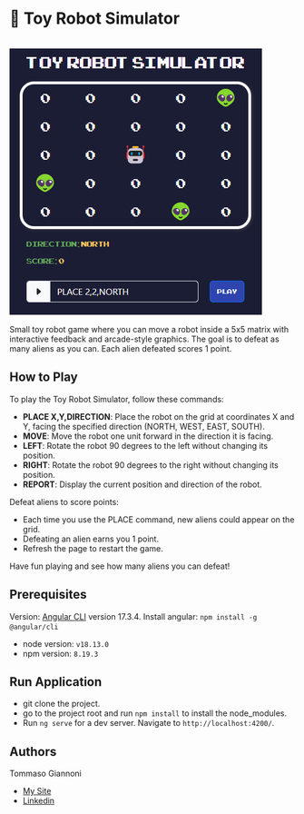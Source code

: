 # 🤖 Toy Robot Simulator
<br/>
<img src="https://github.com/tommasogiannoni/toy-robot-app/blob/master/src/assets/img/example-image-1.png"></h2>
<br/>

Small toy robot game where you can move a robot inside a 5x5 matrix with interactive feedback and arcade-style graphics. 
The goal is to defeat as many aliens as you can. Each alien defeated scores 1 point.

## How to Play
To play the Toy Robot Simulator, follow these commands:

- **PLACE X,Y,DIRECTION**: Place the robot on the grid at coordinates X and Y, facing the specified direction (NORTH, WEST, EAST, SOUTH).
- **MOVE**: Move the robot one unit forward in the direction it is facing.
- **LEFT**: Rotate the robot 90 degrees to the left without changing its position.
- **RIGHT**: Rotate the robot 90 degrees to the right without changing its position.
- **REPORT**: Display the current position and direction of the robot.

Defeat aliens to score points:

- Each time you use the PLACE command, new aliens could appear on the grid.
- Defeating an alien earns you 1 point.
- Refresh the page to restart the game.

Have fun playing and see how many aliens you can defeat!

## Prerequisites
Version: [Angular CLI](https://github.com/angular/angular-cli) version 17.3.4.
Install angular: `npm install -g @angular/cli`

- node version: `v18.13.0`
- npm version: `8.19.3`

## Run Application

- git clone the project.
- go to the project root and run `npm install` to install the node_modules.
- Run `ng serve` for a dev server. Navigate to `http://localhost:4200/`.

## Authors
Tommaso Giannoni

- [My Site](https://www.tommasogiannoni.com)
- [Linkedin](https://www.linkedin.com/in/tommasogiannoni)